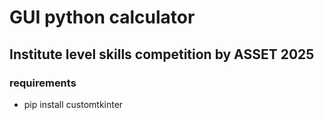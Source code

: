 # GUI python calculator
## Institute level skills competition by ASSET 2025

### requirements
- pip install customtkinter
